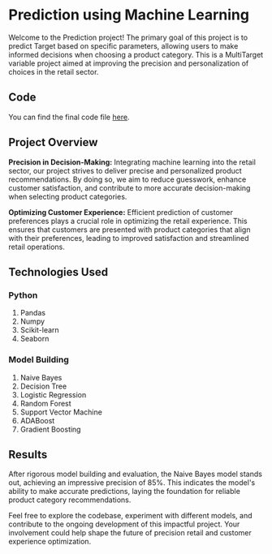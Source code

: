 
# Prediction using Machine Learning

Welcome to the Prediction project! The primary goal of this project is to predict Target based on specific parameters, allowing users to make informed decisions when choosing a product category. This is a MultiTarget variable project aimed at improving the precision and personalization of choices in the retail sector.

## Code

You can find the final code file [here](https://github.com/fauzansayyed/Python-Machine-Learning/blob/main/Code.ipynb).


## Project Overview

**Precision in Decision-Making:**
Integrating machine learning into the retail sector, our project strives to deliver precise and personalized product recommendations. By doing so, we aim to reduce guesswork, enhance customer satisfaction, and contribute to more accurate decision-making when selecting product categories.

**Optimizing Customer Experience:**
Efficient prediction of customer preferences plays a crucial role in optimizing the retail experience. This ensures that customers are presented with product categories that align with their preferences, leading to improved satisfaction and streamlined retail operations.

## Technologies Used

### Python
1. Pandas
2. Numpy
3. Scikit-learn
4. Seaborn

### Model Building
1. Naive Bayes
2. Decision Tree
3. Logistic Regression
4. Random Forest
5. Support Vector Machine
6. ADABoost
7. Gradient Boosting

## Results

After rigorous model building and evaluation, the Naive Bayes model stands out, achieving an impressive precision of 85%. This indicates the model's ability to make accurate predictions, laying the foundation for reliable product category recommendations.

Feel free to explore the codebase, experiment with different models, and contribute to the ongoing development of this impactful project. Your involvement could help shape the future of precision retail and customer experience optimization.



